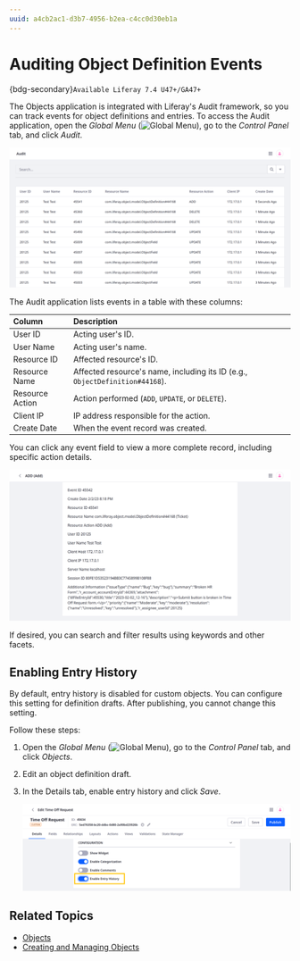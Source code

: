 ```yaml
---
uuid: a4cb2ac1-d3b7-4956-b2ea-c4cc0d30eb1a
---
```

# Auditing Object Definition Events

{bdg-secondary}`Available Liferay 7.4 U47+/GA47+`

The Objects application is integrated with Liferay's Audit framework, so you can track events for object definitions and entries. To access the Audit application, open the *Global Menu* (![Global Menu](../../../images/icon-applications-menu.png)), go to the *Control Panel* tab, and click *Audit*.

![Click Audit in the Control Panel to view events related to object definitions.](./auditing-object-definition-events/images/01.png)

The Audit application lists events in a table with these columns:

| Column | Description |
| :--- | :--- |
| User ID | Acting user's ID. |
| User Name | Acting user's name. |
| Resource ID | Affected resource's ID. |
| Resource Name | Affected resource's name, including its ID (e.g., `ObjectDefinition#44168`). |
| Resource Action | Action performed (`ADD`, `UPDATE`, or `DELETE`). |
| Client IP | IP address responsible for the action. |
| Create Date | When the event record was created. |

You can click any event field to view a more complete record, including specific action details.

![Click an event field to view more details.](./auditing-object-definition-events/images/02.png)

If desired, you can search and filter results using keywords and other facets.

## Enabling Entry History

By default, entry history is disabled for custom objects. You can configure this setting for definition drafts. After publishing, you cannot change this setting.

Follow these steps:

1. Open the *Global Menu* (![Global Menu](../../../images/icon-applications-menu.png)), go to the *Control Panel* tab, and click *Objects*.

1. Edit an object definition draft.

1. In the Details tab, enable entry history and click *Save*.

   ![Enable entry history.](./auditing-object-definition-events/images/03.png)

## Related Topics

* [Objects](../../objects.md)
* [Creating and Managing Objects](../creating-and-managing-objects.md)
